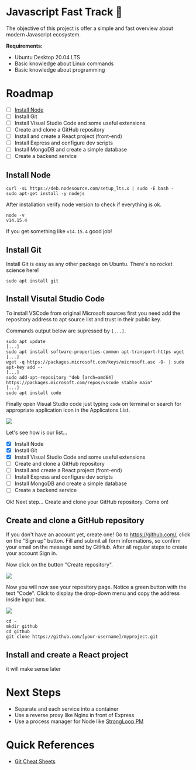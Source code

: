 # Javascript Fast Track :rocket:

The objective of this project is offer a simple and fast overview about modern Javascript ecosystem.

**Requirements:**

 - Ubuntu Desktop 20.04 LTS
 - Basic knowledge about Linux commands
 - Basic knowledge about programming

# Roadmap

- [ ] [Install Node](#install-node)
- [ ] Install Git
- [ ] Install Visual Studio Code and some useful extensions
- [ ] Create and clone a GitHub repository
- [ ] Install and create a React project (front-end)
- [ ] Install Express and configure dev scripts
- [ ] Install MongoDB and create a simple database
- [ ] Create a backend service

## Install Node

```console
curl -sL https://deb.nodesource.com/setup_lts.x | sudo -E bash -
sudo apt-get install -y nodejs
```

After installation verify node version to check if everything is ok.

```console
node -v
v14.15.4
```

If you get something like ```v14.15.4``` good job!

## Install Git

Install Git is easy as any other package on Ubuntu. There's no rocket science here!

```console
sudo apt install git
```

## Install Visutal Studio Code

To install VSCode from original Microsoft sources first you need add the repository address to apt source list and trust in their public key. 

Commands output below are supressed by ```[...]```.

```console
sudo apt update
[...]
sudo apt install software-properties-common apt-transport-https wget
[...]
wget -q https://packages.microsoft.com/keys/microsoft.asc -O- | sudo apt-key add --
[...]
sudo add-apt-repository "deb [arch=amd64] https://packages.microsoft.com/repos/vscode stable main"
[...]
sudo apt install code
```

Finally open Visual Studio code just typing ```code``` on terminal or search for appropriate application icon in the Applicatons List.

<img src="https://i.imgur.com/En9Q9eo.png" />

Let's see how is our list...

- [x] Install Node
- [x] Install Git
- [x] Install Visual Studio Code and some useful extensions
- [ ] Create and clone a GitHub repository
- [ ] Install and create a React project (front-end)
- [ ] Install Express and configure dev scripts
- [ ] Install MongoDB and create a simple database
- [ ] Create a backend service

Ok! Next step... Create and clone your GitHub repository. Come on!

## Create and clone a GitHub repository

If you don't have an account yet, create one! Go to https://github.com/, click on the "Sign up" button. Fill and submit all form informations, so confirm your email on the message send by GitHub. After all regular steps to create your account Sign in.

Now click on the button "Create repository".

<img src="https://i.imgur.com/poNKofC.png" />

Now you will now see your repository page. Notice a green button with the text "Code". Click to display the drop-down menu and copy the address inside input box.

<img src="https://i.imgur.com/XWY0397.png" />

```console
cd ~
mkdir github
cd github
git clone https://github.com/[your-username]/myproject.git
```

## Install and create a React project

it will make sense later

# Next Steps

- Separate and each service into a container
- Use a reverse proxy like Nginx in front of Express
- Use a process manager for Node like [StrongLoop PM](http://strong-pm.io/)

# Quick References
 - [Git Cheat Sheets](https://training.github.com/)
